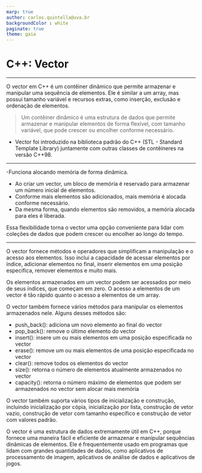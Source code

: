 ```yaml
---
marp: true
author: carlos.quintella@uva.br
backgroundColor : white
paginate: true
theme: gaia
---
```


<!-- _class: lead -->

# C++: Vector #

---

O vector em C++ é um contêiner dinâmico que permite armazenar e manipular uma sequência de elementos. Ele é similar a um array, mas possui tamanho variável e recursos extras, como inserção, exclusão e ordenação de elementos.

> Um contêiner dinâmico é uma estrutura de dados que permite armazenar e manipular elementos de forma flexível, com tamanho variável, que pode crescer ou encolher conforme necessário.

- Vector foi introduzido na biblioteca padrão do C++ (STL - Standard Template Library) juntamente com outras classes de contêineres na versão C++98.

---

-Funciona alocando memória de forma dinâmica.
- Ao criar um vector, um bloco de memória é reservado para armazenar um número inicial de elementos. 
- Conforme mais elementos são adicionados, mais memória é alocada conforme necessário. 
- Da mesma forma, quando elementos são removidos, a memória alocada para eles é liberada.

Essa flexibilidade torna o vector uma opção conveniente para lidar com coleções de dados que podem crescer ou encolher ao longo do tempo.

---

O vector fornece métodos e operadores que simplificam a manipulação e o acesso aos elementos. Isso inclui a capacidade de acessar elementos por índice, adicionar elementos no final, inserir elementos em uma posição específica, remover elementos e muito mais.

Os elementos armazenados em um vector podem ser acessados por meio de seus índices, que começam em zero. O acesso a elementos de um vector é tão rápido quanto o acesso a elementos de um array.

O vector também fornece vários métodos para manipular os elementos armazenados nele. Alguns desses métodos são:

- push_back(): adiciona um novo elemento ao final do vector
- pop_back(): remove o último elemento do vector
- insert(): insere um ou mais elementos em uma posição especificada no vector
- erase(): remove um ou mais elementos de uma posição especificada no vector
- clear(): remove todos os elementos do vector
- size(): retorna o número de elementos atualmente armazenados no vector
- capacity(): retorna o número máximo de elementos que podem ser armazenados no vector sem alocar mais memória

O vector também suporta vários tipos de inicialização e construção, incluindo inicialização por cópia, inicialização por lista, construção de vetor vazio, construção de vetor com tamanho específico e construção de vetor com valores padrão.

O vector é uma estrutura de dados extremamente útil em C++, porque fornece uma maneira fácil e eficiente de armazenar e manipular sequências dinâmicas de elementos. Ele é frequentemente usado em programas que lidam com grandes quantidades de dados, como aplicativos de processamento de imagem, aplicativos de análise de dados e aplicativos de jogos.
